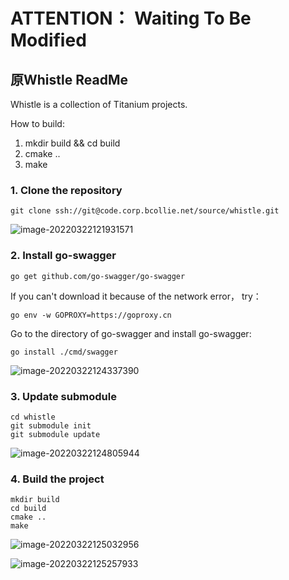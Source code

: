 # ATTENTION： Waiting To Be Modified

## 原Whistle ReadMe

Whistle is a collection of Titanium projects.

How to build:
1. mkdir build && cd build
2. cmake ..
3. make

### 1. Clone the repository

```shell
git clone ssh://git@code.corp.bcollie.net/source/whistle.git
```

![image-20220322121931571](https://luochengyu.oss-cn-beijing.aliyuncs.com/img/image-20220322121931571.png)

### 2. Install go-swagger

```shell
go get github.com/go-swagger/go-swagger
```

If you can't download it because of the network error， try：

```
go env -w GOPROXY=https://goproxy.cn
```

Go to the directory of go-swagger and install go-swagger:

```shell
go install ./cmd/swagger
```

![image-20220322124337390](https://luochengyu.oss-cn-beijing.aliyuncs.com/img/image-20220322124337390.png)

### 3. Update submodule

```shell
cd whistle
git submodule init
git submodule update
```

![image-20220322124805944](https://luochengyu.oss-cn-beijing.aliyuncs.com/img/image-20220322124805944.png)

### 4. Build the project

```shell
mkdir build
cd build
cmake ..
make
```

![image-20220322125032956](https://luochengyu.oss-cn-beijing.aliyuncs.com/img/image-20220322125032956.png)

![image-20220322125257933](https://luochengyu.oss-cn-beijing.aliyuncs.com/img/image-20220322125257933.png)
